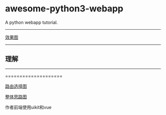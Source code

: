 awesome-python3-webapp
======================

A python webapp tutorial.
***
[效果图](https://github.com/wangwangqin523/algorithm/tree/master/webapp-python/图片1.jpg)
***
## 理解

***

====================

[路由选择图](https://github.com/wangwangqin523/algorithm/tree/master/webapp-python.jpg)

[整体思路图](https://github.com/wangwangqin523/algorithm/tree/master/webapp-python/2.jpg)

作者前端使用uikit和vue




